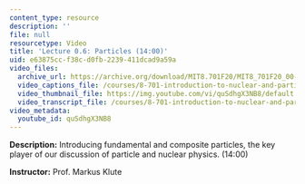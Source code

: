 ```yaml
---
content_type: resource
description: ''
file: null
resourcetype: Video
title: 'Lecture 0.6: Particles (14:00)'
uid: e63875cc-f38c-d0fb-2239-411dcad9a59a
video_files:
  archive_url: https://archive.org/download/MIT8.701F20/MIT8_701F20_00-06_Particles_300k.mp4
  video_captions_file: /courses/8-701-introduction-to-nuclear-and-particle-physics-fall-2020/7bba835d0e335213b7ccb0097d96696a_quSdhgX3NB8.vtt
  video_thumbnail_file: https://img.youtube.com/vi/quSdhgX3NB8/default.jpg
  video_transcript_file: /courses/8-701-introduction-to-nuclear-and-particle-physics-fall-2020/7450b2a67cb10c8b1c2c44efad88ec90_quSdhgX3NB8.pdf
video_metadata:
  youtube_id: quSdhgX3NB8
---
```


**Description:** Introducing fundamental and composite particles, the key player of our discussion of particle and nuclear physics. (14:00)

**Instructor:** Prof. Markus Klute